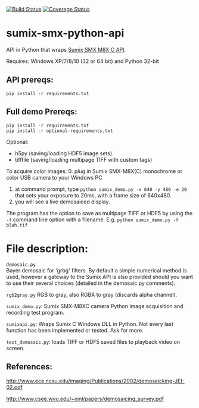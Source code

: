 [![Build Status](https://travis-ci.org/scivision/sumix-smx-python-api.svg?branch=master)](https://travis-ci.org/scivision/sumix-smx-python-api)
[![Coverage Status](https://coveralls.io/repos/scivision/sumix-smx-python-api/badge.svg?branch=master)](https://coveralls.io/r/scivision/sumix-smx-python-api?branch=master)

# sumix-smx-python-api
API in Python that wraps [Sumix SMX M8X  C API](http://www.sumix.com/cameras/downloads.shtml).

Requires: Windows XP/7/8/10 (32 or 64 bit) and Python 32-bit

API prereqs: 
------------
```
pip install -r requirements.txt
```

Full demo Prereqs:
------------------
```
pip install -r requirements.txt
pip install -r optional-requirements.txt
```

Optional:
* h5py (saving/loading HDF5 image sets).
* tifffile (saving/loading multipage TIFF with custom tags)

To acquire color images:
  0. plug in Sumix SMX-M8X(C) monochrome or color USB camera to your Windows PC
  1. at command prompt, type ```python sumix_demo.py -x 640 -y 480 -e 20``` that sets your exposure to 20ms, with a frame size of 640x480.
  2. you will see a live demosaiced display.

The program has the option to save as multipage TIFF or HDF5 by using the ```-f``` command line option with a filename. E.g. ```python sumix_demo.py -f blah.tif```

File description:
=================
``` demosaic.py ```  
Bayer demosaic for 'grbg' filters. 
By default a simple numerical method is used, however a gateway to the Sumix API is also provided should you want to use their several choices (detailed in the demosaic.py comments).

``` rgb2gray.py ```
RGB to gray, also RGBA to gray (discards alpha channel). 

``` sumix_demo.py ```: Sumix SMX-M8XC camera Python image acquisition and recording test program.

```sumixapi.py```: Wraps Sumix C Windows DLL in Python. Not every last function has been implemented or tested. Ask for more.

```test_demosaic.py```: loads TIFF or HDF5 saved files to playback video on screen.

References:
-----------
http://www.ece.ncsu.edu/imaging/Publications/2002/demosaicking-JEI-02.pdf

http://www.csee.wvu.edu/~xinl/papers/demosaicing_survey.pdf
